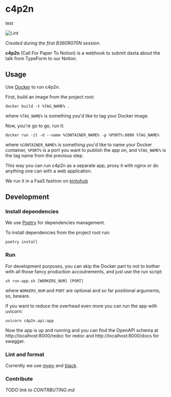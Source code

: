 # c4p2n

test

![Lint](https://github.com/piterpy-meetup/c4p2n/workflows/Lint/badge.svg)

_Created during the first B360R070N session._

**c4p2n** (Call For Paper To Notion) is a webhook to submit dasta about the talk
from TypeForm to our Notion.


## Usage

Use [Docker](https://docs.docker.com/) to run c4p2n.

First, build an image from the project root:

```shell
docker build -t %TAG_NAME% .
```

where `%TAG_NAME%` is something you'd like to tag your Docker image.

Now, you're go to go, run it:

```shell
docker run -it -d --name %CONTAINER_NAME% -p %PORT%:8000 %TAG_NAME%
```

where `%CONTAINER_NAME%` is something you'd like to name your Docker container,
`%PORT%` is a port you want to publish the app on, and `%TAG_NAME%` is the tag name
from the previous step.

This way you can run c4p2n as a separate app, proxy it with nginx or do
anything one can with a web application.

We run it in a FaaS fashion on [kintohub](https://kintohub.com) 

## Development

### Install dependencies

We use [Poetry](https://python-poetry.org/) for dependencies management.

To install dependencies from the project root run:

```shell
poetry install
```

### Run

For development purposes, you can skip the Docker part to not to bother with all
those fancy production accoutrements, and just use the run script:

```shell
sh run-app.sh [WORKERS_NUM] [PORT]
```

where `WORKERS_NUM` and `PORT` are optional and so far positional arguments,
so, beware.

If you want to reduce the overhead even more you can run the app with uvicorn:

```shell
uvicorn c4p2n.api:app
```

Now the app is up and running and you can find the OpenAPI schema at
http://localhost:8000/redoc for redoc and http://localhost:8000/docs for swagger.

### Lint and format

Currently we use [mypy](http://www.mypy-lang.org/) and
[black](https://github.com/psf/black).

### Contribute

_TODO link to CONTRBUTING.md_

